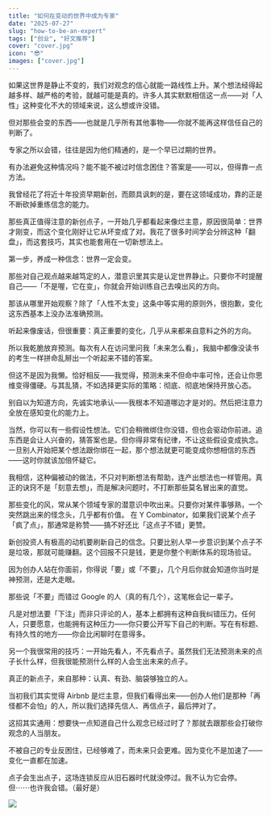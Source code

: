 ```yaml
---
title: "如何在变动的世界中成为专家"
date: "2025-07-27"
slug: "how-to-be-an-expert"
tags: ["创业", "好文推荐"]
cover: "cover.jpg"
icon: "😎"
images: ["cover.jpg"]
---
```

如果这世界是静止不变的，我们对观念的信心就能一路线性上升。某个想法经得起越多样、越严格的考验，就越可能是真的。许多人其实默默相信这一点——对「人性」这种变化不大的领域来说，这么想或许没错。



但对那些会变的东西——也就是几乎所有其他事物——你就不能再这样信任自己的判断了。



专家之所以会错，往往是因为他们精通的，是一个早已过期的世界。



有办法避免这种情况吗？能不能不被过时信念困住？答案是——可以，但得靠一点方法。



我曾经花了将近十年投资早期新创，而颇具讽刺的是，要在这领域成功，靠的正是不断砍掉重练信念的能力。



那些真正值得注意的新创点子，一开始几乎都看起来像烂主意，原因很简单：世界才刚变，而这个变化刚好让它从坏变成了对。我花了很多时间学会分辨这种「翻盘」，而这套技巧，其实也能套用在一切新想法上。



第一步，养成一种信念：世界一定会变。



那些对自己观点越来越笃定的人，潜意识里其实是认定世界静止。只要你不时提醒自己——「不是喔，它在变」，你就会开始训练自己去嗅出风的方向。



那该从哪里开始观察？除了「人性不太变」这条中等实用的原则外，很抱歉，变化这东西基本上没办法准确预测。



听起来像废话，但很重要：真正重要的变化，几乎从来都来自意料之外的方向。



所以我乾脆放弃预测。每次有人在访问里问我「未来怎么看」，我脑中都像没读书的考生一样拼命乱掰出一个听起来不错的答案。



但这不是因为我懒。恰好相反——我觉得，预测未来不但命中率可怜，还会让你思维变得僵硬。与其乱猜，不如选择更实际的策略：彻底、彻底地保持开放心态。



别自以为知道方向，先诚实地承认——我根本不知道哪边才是对的。然后把注意力全放在感知变化的能力上。



当然，你可以有一些假设性想法。它们会稍微绑住你没错，但也会驱动你前进。追东西是会让人兴奋的，猜答案也是。但你得非常有纪律，不让这些假设变成执念。
一旦别人开始把某个想法跟你绑在一起，那个想法就更可能变成你想相信的东西——这时你就该加倍怀疑它。



我相信，这种偏被动的做法，不只对判断想法有帮助，连产出想法也一样管用。真正的诀窍不是「刻意去想」，而是解决问题时，不打断那些莫名冒出来的直觉。



那些变化的风，常从某个领域专家的潜意识中吹出来。只要你对某件事够熟，一个突然跳出来的怪念头，几乎都有价值。
在 Y Combinator，如果我们说某个点子「疯了点」，那通常是称赞——搞不好还比「这点子不错」更赞。



新创投资人有极高的动机要刷新自己的信念。只要比别人早一步意识到某个点子不是垃圾，那就可能赚翻。这个回报不只是钱，更是你整个判断体系的现场验证。



因为创办人站在你面前，你得说「要」或「不要」，几个月后你就会知道你当时是神预测，还是大走眼。



那些说「不要」而错过 Google 的人（真的有几个），这笔帐会记一辈子。



凡是对想法要「下注」而非只评论的人，基本上都拥有这种自我纠错压力。任何人，只要愿意，也能拥有这种压力——你只要公开写下自己的判断。写在有标题、有持久性的地方——你会比闲聊时在意得多。



另一个我很常用的技巧：一开始先看人，不先看点子。虽然我们无法预测未来的点子长什么样，但我很能预测什么样的人会生出未来的点子。



真正的新点子，来自那种：认真、有劲、脑袋够独立的人。



当初我们其实觉得 Airbnb 是烂主意，但我们看得出来——创办人他们是那种「再怪都不会怕」的人，所以我们选择先信人、再信点子，最后押对了。



这招其实通用：想要快一点知道自己什么观念已经过时了？那就去跟那些会打破你观念的人当朋友。



不被自己的专业反困住，已经够难了，而未来只会更难。因为变化不是加速了——变化一直都在加速。



点子会生出点子，这场连锁反应从旧石器时代就没停过。我不认为它会停。
但⋯⋯也许我会错。（最好是）




![](https://prod-files-secure.s3.us-west-2.amazonaws.com/112d0858-5090-4d34-a606-b75eb8d65fd2/46476355-9cf3-4e99-9b7a-3531bc426380/1000202064.png?X-Amz-Algorithm=AWS4-HMAC-SHA256&X-Amz-Content-Sha256=UNSIGNED-PAYLOAD&X-Amz-Credential=ASIAZI2LB4667HBUPYZU%2F20250914%2Fus-west-2%2Fs3%2Faws4_request&X-Amz-Date=20250914T032908Z&X-Amz-Expires=3600&X-Amz-Security-Token=IQoJb3JpZ2luX2VjENv%2F%2F%2F%2F%2F%2F%2F%2F%2F%2FwEaCXVzLXdlc3QtMiJHMEUCIE3IpYuGkqDT1y0LyMNkReB4u2pTNZjLEFXtfzddVJgnAiEA%2B3S6xKfMOoQhRl3NRu%2B9eYHnmahbIFfrmEnT3P47%2F%2B0q%2FwMIVBAAGgw2Mzc0MjMxODM4MDUiDL2Ga4838AD0byQJKCrcA8o183Kew5HmdVrvo3%2BkpiTuJtfilfZsu80odJdzD2S4mxcF4dQDZyNKKOCVB3X0JcKCd7FtTYDu%2FwbNAKNFVwqVzQuZ6uo8p4%2Fy0zwhK9PFEKSwWzY2uPs%2FvUYkFzlsKms0qe31a6S6evvtTmbuk9CwVWmzwbG4puvmvQUbtQ3HqOlNZs1DdyphKzKGO6Mo9FD0%2FgAn6lns%2BwcmreuQTK8qQtnPUsAw1QodXoeNUtDtffgh55mlxzKkJkMumTECNrSS0xS1iauuKWD2iPYt3wkedS5XY%2FPSSDIe8XcJ7hqdfXWz5RR9v3ygDKt0lBJw5uz1Gi%2F4VbT2qxVFQADMV%2B%2Be143LSZgc7dpLB84MaSM8NpCGFAVG3PkjHPdwzw8kj3YlmS6ZwpILbUts8W3a1kQFaA5U6fQrjOamBwD9UsxyiQrtCyFpGbjWqiNLd4etUOSl7mWOWMfvhvdI0vmELJqvtAowBf%2F%2BryNWMziDFmTY3yljfF2J4ml0bqXQ8mulKfEVkX7oKzX48zvI39DzILWjeTSMQ4niV5%2BQfIw8HxpqXmGyKq8%2B2V3CO0K7hB8vSw94AIZn8xr4wYhABNczkPBJ8dc9kZ11qa5RBIjeHflxQO1xJkDGbMup6kioMM%2FamMYGOqUBvatMLYhHzjKp3F9C2C005jGN%2Fe1U0bDRm2JTl3s9JGYj%2FXBXyP43wNEZE0Ipu21s%2BhY7fQ4W9qdyrCqmpjvXD2iB8wyOeTMYm0eS9LMWjXphCFYJEZ1VIRVobxAyJ5SMzz%2FBHGmbI9abSnJv8d4TQm0O3mPD4TQ1aKHpyZK%2Fu3yRx1HlQi7apFOufH9Zvc2wAGez4u4nYmLb%2BFdReqIKz4wjmrW3&X-Amz-Signature=77d679dc6f6285c9405926168d605d25bc492b7c559b6ac53009727d8da675c0&X-Amz-SignedHeaders=host&x-amz-checksum-mode=ENABLED&x-id=GetObject)


